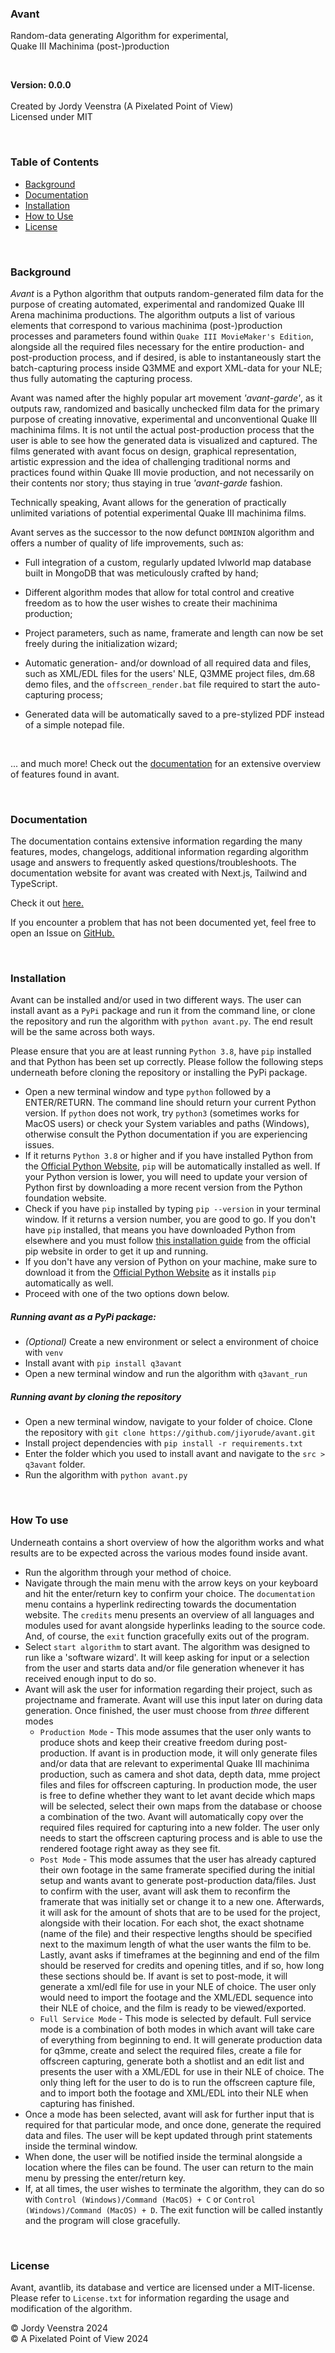 ### Avant
Random-data generating Algorithm for experimental,<br>
Quake III Machinima (post-)production
<br/>


<br/>

**Version: 0.0.0**
<br/><br/>
Created by Jordy Veenstra (A Pixelated Point of View)<br/>
Licensed under MIT

<br/>

### Table of Contents

* [Background](#background)
* [Documentation](#documentation)
* [Installation](#installation)
* [How to Use](#how-to-use)
* [License](#license)

<br/>

### Background
*Avant* is a Python algorithm that outputs random-generated film data for the purpose of creating automated, experimental and randomized Quake III Arena machinima productions. The algorithm outputs a list of various elements that correspond to various machinima (post-)production processes and parameters found within `Quake III MovieMaker's Edition`, alongside all the required files necessary for the entire production- and post-production process, and if desired, is able to instantaneously start the batch-capturing process inside Q3MME and export XML-data for your NLE; thus fully automating the capturing process.

Avant was named after the highly popular art movement *'avant-garde'*, as it outputs raw, randomized and basically unchecked film data for the primary purpose of creating innovative, experimental and unconventional Quake III machinima films. It is not until the actual post-production process that the user is able to see how the generated data is visualized and captured. The films generated with avant focus on design, graphical representation, artistic expression and the idea of challenging traditional norms and practices found within Quake III movie production, and not necessarily on their contents nor story; thus staying in true *'avant-garde* fashion. 

Technically speaking, Avant allows for the generation of practically unlimited variations of potential experimental Quake III machinima films. 

Avant serves as the successor to the now defunct `DOMINION` algorithm and offers a number of quality of life improvements, such as:

* Full integration of a custom, regularly updated lvlworld map database built in MongoDB that was meticulously crafted by hand;

* Different algorithm modes that allow for total control and creative freedom as to how the user wishes to create their machinima production;

* Project parameters, such as name, framerate and length can now be set freely during the initialization wizard;

* Automatic generation- and/or download of all required data and files, such as XML/EDL files for the users' NLE, Q3MME project files, dm.68 demo files, and the `offscreen_render.bat` file required to start the auto-capturing process;

* Generated data will be automatically saved to a pre-stylized PDF instead of a simple notepad file.

<br/>

... and much more! Check out the [documentation](https://avant-docs.vercel.app/) for an extensive overview of features found in avant.

<br/>

### Documentation
The documentation contains extensive information regarding the many features, modes, changelogs, additional information regarding algorithm usage and answers to frequently asked questions/troubleshoots. The documentation website for avant was created with Next.js, Tailwind and TypeScript. 

Check it out [here.](https://avant-docs.vercel.app)

If you encounter a problem that has not been documented yet, feel free to open an Issue on [GitHub.](https://github.com/jiyorude/avant/issues)

<br/>

### Installation
Avant can be installed and/or used in two different ways. The user can install avant as a `PyPi` package and run it from the command line, or clone the repository and run the algorithm with `python avant.py`. The end result will be the same across both ways.

Please ensure that you are at least running `Python 3.8`, have `pip` installed and that Python has been set up correctly. Please follow the following steps underneath before cloning the repository or installing the PyPi package.

- Open a new terminal window and type `python` followed by a ENTER/RETURN. The command line should return your current Python version. If `python` does not work, try `python3` (sometimes works for MacOS users) or check your System variables and paths (Windows), otherwise consult the Python documentation if you are experiencing issues.
- If it returns `Python 3.8` or higher and if you have installed Python from the [Official Python Website](https://www.python.org/downloads/), `pip` will be automatically installed as well. If your Python version is lower, you will need to update your version of Python first by downloading a more recent version from the Python foundation website.
- Check if you have `pip` installed by typing `pip --version` in your terminal window. If it returns a version number, you are good to go. If you don't have `pip` installed, that means you have downloaded Python from elsewhere and you must follow [this installation guide](https://pip.pypa.io/en/stable/installation/) from the official pip website in order to get it up and running.
- If you don't have any version of Python on your machine, make sure to download it from the [Official Python Website](https://www.python.org/downloads) as it installs `pip` automatically as well.
- Proceed with one of the two options down below.

##### Running avant as a PyPi package:
- *(Optional)* Create a new environment or select a environment of choice with `venv`
- Install avant with `pip install q3avant`
- Open a new terminal window and run the algorithm with `q3avant_run`

##### Running avant by cloning the repository
- Open a new terminal window, navigate to your folder of choice. Clone the repository with `git clone https://github.com/jiyorude/avant.git`
- Install project dependencies with `pip install -r requirements.txt`
- Enter the folder which you used to install avant and navigate to the `src > q3avant` folder.
- Run the algorithm with `python avant.py`

<br/>

### How To use
Underneath contains a short overview of how the algorithm works and what results are to be expected across the various modes found inside avant.
* Run the algorithm through your method of choice. 
* Navigate through the main menu with the arrow keys on your keyboard and hit the enter/return key to confirm your choice. The `documentation` menu contains a hyperlink redirecting towards the documentation website. The `credits` menu presents an overview of all languages and modules used for avant alongside hyperlinks leading to the source code. And, of course, the `exit` function gracefully exits out of the program.
* Select `start algorithm` to start avant. The algorithm was designed to run like a 'software wizard'. It will keep asking for input or a selection from the user and starts data and/or file generation whenever it has received enough input to do so. 
* Avant will ask the user for information regarding their project, such as projectname and framerate. Avant will use this input later on during data generation. Once finished, the user must choose from *three* different modes
  * `Production Mode` - This mode assumes that the user only wants to produce shots and keep their creative freedom during post-production. If avant is in production mode, it will only generate files and/or data that are relevant to experimental Quake III machinima production, such as camera and shot data, depth data, mme project files and files for offscreen capturing. In production mode, the user is free to define whether they want to let avant decide which maps will be selected, select their own maps from the database or choose a combination of the two. Avant will automatically copy over the required files required for capturing into a new folder. The user only needs to start the offscreen capturing process and is able to use the rendered footage right away as they see fit.
  * `Post Mode` - This mode assumes that the user has already captured their own footage in the same framerate specified during the initial setup and wants avant to generate post-production data/files. Just to confirm with the user, avant will ask them to reconfirm the framerate that was initially set or change it to a new one. Afterwards, it will ask for the amount of shots that are to be used for the project, alongside with their location. For each shot, the exact shotname (name of the file) and their respective lengths should be specified next to the maximum length of what the user wants the film to be. Lastly, avant asks if timeframes at the beginning and end of the film should be reserved for credits and opening titles, and if so, how long these sections should be. If avant is set to post-mode, it will generate a xml/edl file for use in your NLE of choice. The user only would need to import the footage and the XML/EDL sequence into their NLE of choice, and the film is ready to be viewed/exported.
  * `Full Service Mode` - This mode is selected by default. Full service mode is a combination of both modes in which avant will take care of everything from beginning to end. It will generate production data for q3mme, create and select the required files, create a file for offscreen capturing, generate both a shotlist and an edit list and presents the user with a XML/EDL for use in their NLE of choice. The only thing left for the user to do is to run the offscreen capture file, and to import both the footage and XML/EDL into their NLE when capturing has finished.
* Once a mode has been selected, avant will ask for further input that is required for that particular mode, and once done, generate the required data and files. The user will be kept updated through print statements inside the terminal window.
* When done, the user will be notified inside the terminal alongside a location where the files can be found. The user can return to the main menu by pressing the enter/return key.
* If, at all times, the user wishes to terminate the algorithm, they can do so with `Control (Windows)/Command (MacOS) + C` or `Control (Windows)/Command (MacOS) + D`. The exit function will be called instantly and the program will close gracefully.

<br/>

### License
Avant, avantlib, its database and vertice are licensed under a MIT-license. Please refer to `License.txt` for information regarding the usage and modification of the algorithm.

&copy; Jordy Veenstra 2024 <br>
&copy; A Pixelated Point of View 2024